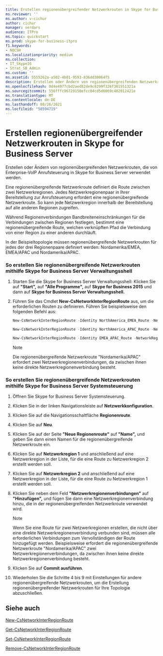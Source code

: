 ```yaml
---
title: Erstellen regionenübergreifender Netzwerkrouten in Skype for Business Server
ms.reviewer: ''
ms.author: v-cichur
author: cichur
manager: serdars
audience: ITPro
ms.topic: quickstart
ms.prod: skype-for-business-itpro
f1.keywords:
- NOCSH
ms.localizationpriority: medium
ms.collection:
- IT_Skype16
- Strat_SB_Admin
ms.custom: ''
ms.assetid: 5555262a-a502-4b01-9593-836dd30064f5
description: Erstellen oder Ändern von regionenübergreifenden Netzwerkrouten, die von Enterprise-VoIP Anrufsteuerung in Skype for Business Server verwendet werden.
ms.openlocfilehash: 0d4e4977cbd2aed82de9c8299f326f301551321a
ms.sourcegitcommit: 556fffc96729150efcc04cd5d6069c402012421e
ms.translationtype: MT
ms.contentlocale: de-DE
ms.lasthandoff: 08/26/2021
ms.locfileid: "58594719"
---
```

# <a name="create-network-interregional-routes-in-skype-for-business-server"></a>Erstellen regionenübergreifender Netzwerkrouten in Skype for Business Server
 
Erstellen oder Ändern von regionenübergreifenden Netzwerkrouten, die von Enterprise-VoIP Anrufsteuerung in Skype for Business Server verwendet werden. 
  
Eine regionenübergreifende Netzwerkroute definiert die Route zwischen zwei Netzwerkregionen. Jedes Netzwerkregionenpaar in Ihrer Bereitstellung zur Anrufsteuerung erfordert eine regionenübergreifende Netzwerkroute. So kann jede Netzwerkregion innerhalb der Bereitstellung auf alle anderen Regionen zugreifen.
  
Während Regionenverbindungen Bandbreiteneinschränkungen für die Verbindungen zwischen Regionen festlegen, bestimmt eine regionenübergreifende Route, welchen verknüpften Pfad die Verbindung von einer Region zu einer anderen durchläuft.
  
In der Beispieltopologie müssen regionenübergreifende Netzwerkrouten für jedes der drei Regionenpaare definiert werden: Nordamerika/EMEA, EMEA/APAC und Nordamerika/APAC. 
  
### <a name="to-create-network-interregional-routes-by-using-skype-for-business-server-management-shell"></a>So erstellen Sie regionenübergreifende Netzwerkrouten mithilfe Skype for Business Server Verwaltungsshell

1. Starten Sie die Skype for Business Server Verwaltungsshell: Klicken Sie auf **"Start",** auf **"Alle Programme",** auf **Skype for Business 2015** und dann auf **Skype for Business Server Verwaltungsshell.**
    
2. Führen Sie das Cmdlet **New-CsNetworkInterRegionRoute** aus, um die erforderlichen Routen zu definieren. Führen Sie beispielsweise den folgenden Befehl aus:
    
   ```powershell
   New-CsNetworkInterRegionRoute -Identity NorthAmerica_EMEA_Route -NetworkRegionID1 NorthAmerica -NetworkRegionID2 EMEA -NetworkRegionLinkIDs "NA-EMEA-LINK"
   ```

   ```powershell
   New-CsNetworkInterRegionRoute -Identity NorthAmerica_APAC_Route -NetworkRegionID1 NorthAmerica -NetworkRegionID2 APAC -NetworkRegionLinkIDs "NA-EMEA-LINK, EMEA-APAC-LINK"
   ```

   ```powershell
   New-CsNetworkInterRegionRoute -Identity EMEA_APAC_Route -NetworkRegionID1 EMEA -NetworkRegionID2 APAC -NetworkRegionLinkIDs "EMEA-APAC-LINK"
   ```

    > [!NOTE]
    > Die regionenübergreifende Netzwerkroute "Nordamerika/APAC" erfordert zwei Netzwerkregionenverbindungen, da zwischen ihnen keine direkte Netzwerkregionenverbindung besteht. 
  
### <a name="to-create-network-interregional-routes-by-using-skype-for-business-server-control-panel"></a>So erstellen Sie regionenübergreifende Netzwerkrouten mithilfe Skype for Business Server Systemsteuerung

1. Öffnen Sie Skype for Business Server Systemsteuerung.
    
2. Klicken Sie in der linken Navigationsleiste auf **Netzwerkkonfiguration**.
    
3. Klicken Sie auf die Navigationsschaltfläche **Regionenroute**.
    
4. Klicken Sie auf **Neu**.
    
5. Klicken Sie auf der Seite **"Neue Regionenroute"** auf **"Name",** und geben Sie dann einen Namen für die regionenübergreifende Netzwerkroute ein.
    
6. Klicken Sie auf **Netzwerkregion 1** und anschließend auf eine Netzwerkregion in der Liste, für die eine Route zu Netzwerkregion 2 erstellt werden soll.
    
7. Klicken Sie auf **Netzwerkregion 2** und anschließend auf eine Netzwerkregion in der Liste, für die eine Route zu Netzwerkregion 1 erstellt werden soll.
    
8. Klicken Sie neben dem Feld **"Netzwerkregionenverbindungen"** auf **"Hinzufügen",** und fügen Sie dann eine Netzwerkregionenverbindung hinzu, die in der regionenübergreifenden Netzwerkroute verwendet wird.
    
    > [!NOTE]
    > Wenn Sie eine Route für zwei Netzwerkregionen erstellen, die nicht über eine direkte Netzwerkregionenverbindung verbunden sind, müssen alle erforderlichen Verbindungen zum Vervollständigen der Route hinzugefügt werden. Beispielsweise erfordert die regionenübergreifende Netzwerkroute "Nordamerika/APAC" zwei Netzwerkregionenverbindungen, da zwischen ihnen keine direkte Netzwerkregionenverbindung besteht. 
  
9. Klicken Sie auf **Commit ausführen**.
    
10. Wiederholen Sie die Schritte 4 bis 9 mit Einstellungen für andere regionenübergreifende Netzwerkrouten, um die Erstellung regionenübergreifender Netzwerkrouten für Ihre Topologie abzuschließen.
    
## <a name="see-also"></a>Siehe auch

[New-CsNetworkInterRegionRoute](/powershell/module/skype/new-csnetworkinterregionroute?view=skype-ps)
  
[Get-CsNetworkInterRegionRoute](/powershell/module/skype/get-csnetworkinterregionroute?view=skype-ps)
  
[Set-CsNetworkInterRegionRoute](/powershell/module/skype/set-csnetworkinterregionroute?view=skype-ps)
  
[Remove-CsNetworkInterRegionRoute](/powershell/module/skype/remove-csnetworkinterregionroute?view=skype-ps)